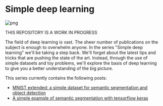 # Simple deep learning

![png](./mnist_extended_files/featured_image.png)

THIS REPOSITORY IS A WORK IN PROGRESS

The field of deep learning is vast. The sheer number of publications on the subject is enough to overwhelm anyone. In the series "Simple deep learning" we'll be taking a step back. We'll forget about the latest tips and tricks that are pushing the state of the art. Instead, through the use of simple datasets and toy problems, we'll explore the basis of deep learning to give you a better understanding of the big picture.

This series currently contains the following posts:
- [MNIST extended: a simple dataset for semantic segmentation and object detection](./mnist_extended.ipynb)
- [A simple example of semantic segmentation with tensorflow keras](./semantic_segmentation.ipynb)


